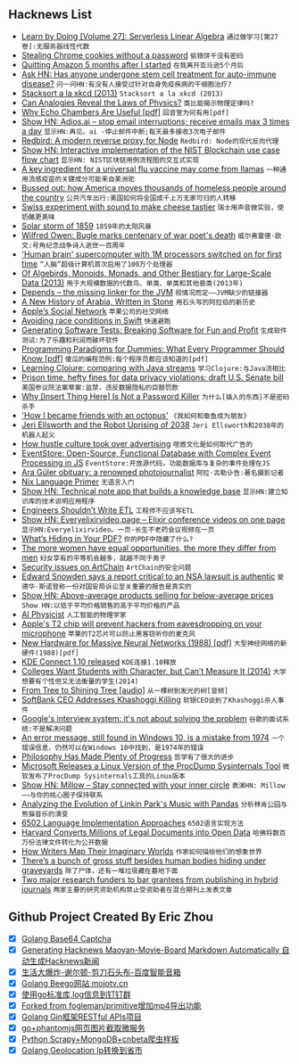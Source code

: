 ## Hacknews List


- [Learn by Doing [Volume 27]: Serverless Linear Algebra](https://www.kylegalbraith.com/learn-by-doing/volume/27/serverless-linear-algebra.html)  `通过做学习[第27卷]:无服务器线性代数`
- [Stealing Chrome cookies without a password](https://mango.pdf.zone/stealing-chrome-cookies-without-a-password)  `偷铬饼干没有密码`
- [Quitting Amazon 5 months after I started](https://medium.com/@andrewgoldis/why-i-quit-amazon-just-5-months-after-ive-started-4ce872520f02)  `在我离开亚马逊5个月后`
- [Ask HN: Has anyone undergone stem cell treatment for auto-immune disease?](item?id=18381376)  `问一问HN:有没有人接受过针对自身免疫疾病的干细胞治疗?`
- [Stacksort a la xkcd (2013)](http://gkoberger.github.io/stacksort/)  `Stacksort a la xkcd (2013)`
- [Can Analogies Reveal the Laws of Physics?](http://nautil.us/blog/can-analogies-reveal-the-laws-of-physics)  `类比能揭示物理定律吗?`
- [Why Echo Chambers Are Useful [pdf]](https://www.economics.ox.ac.uk/materials/jm_papers/921/echochambers.pdf)  `回音室为何有用[pdf]`
- [Show HN: Adios.ai – stop email interruptions; receive emails max 3 times a day](https://adios.ai)  `显示HN:再见。ai -停止邮件中断;每天最多接收3次电子邮件`
- [Redbird: A modern reverse proxy for Node](https://github.com/OptimalBits/redbird)  `Redbird: Node的现代反向代理`
- [Show HN: Interactive implementation of the NIST Blockchain use case flow chart](https://brucemacd.github.io/You-Dont-Need-A-Blockchain/)  `显示HN: NIST区块链用例流程图的交互式实现`
- [A key ingredient for a universal flu vaccine may come from llamas](http://www.latimes.com/science/sciencenow/la-sci-sn-universal-flu-vaccine-llamas-20181102-story.html)  `一种通用流感疫苗的关键成分可能来自美洲驼`
- [Bussed out: how America moves thousands of homeless people around the country](https://www.theguardian.com/us-news/ng-interactive/2017/dec/20/bussed-out-america-moves-homeless-people-country-study)  `公共汽车出行:美国如何将全国成千上万无家可归的人转移`
- [Swiss experiment with sound to make cheese tastier](https://phys.org/news/2018-11-cheesy-music-swiss-cheese-tastier.html)  `瑞士用声音做实验，使奶酪更美味`
- [Solar storm of 1859](https://en.wikipedia.org/wiki/Solar_storm_of_1859)  `1859年的太阳风暴`
- [Wilfred Owen: Bugle marks centenary of war poet&#39;s death](https://www.bbc.com/news/uk-46092004)  `威尔弗雷德·欧文:号角纪念战争诗人逝世一百周年`
- [&#39;Human brain&#39; supercomputer with 1M processors switched on for first time](https://www.manchester.ac.uk/discover/news/human-brain-supercomputer-with-1million-processors-switched-on-for-first-time/)  `“人脑”超级计算机首次启用了100万个处理器`
- [Of Algebirds, Monoids, Monads, and Other Bestiary for Large-Scale Data (2013)](http://www.michael-noll.com/blog/2013/12/02/twitter-algebird-monoid-monad-for-large-scala-data-analytics/)  `用于大规模数据的代数鸟、单类、单类和其他兽类(2013年)`
- [Depends – the missing linker for the JVM](https://github.com/bgard6977/depends)  `视情况而定——JVM缺少的链接器`
- [A New History of Arabia, Written in Stone](https://www.newyorker.com/culture/culture-desk/a-new-history-of-arabia-written-in-stone/)  `用石头写的阿拉伯的新历史`
- [Apple’s Social Network](https://stratechery.com/2018/apples-social-network/)  `苹果公司的社交网络`
- [Avoiding race conditions in Swift](https://www.swiftbysundell.com/posts/avoiding-race-conditions-in-swift)  `快速避跑`
- [Generating Software Tests: Breaking Software for Fun and Profit](https://www.fuzzingbook.org/)  `生成软件测试:为了乐趣和利润而破坏软件`
- [Programming Paradigms for Dummies: What Every Programmer Should Know [pdf]](https://www.info.ucl.ac.be/~pvr/VanRoyChapter.pdf)  `傻瓜的编程范例:每个程序员都应该知道的[pdf]`
- [Learning Clojure: comparing with Java streams](https://blog.frankel.ch/learning-clojure/5/)  `学习Clojure:与Java流相比`
- [Prison time, hefty fines for data privacy violations: draft U.S. Senate bill](https://www.reuters.com/article/us-usa-internet-privacy/prison-time-hefty-fines-for-data-privacy-violations-draft-u-s-senate-bill-idUSKCN1N65U2?)  `美国参议院法案草案:监禁，违反数据隐私的巨额罚款`
- [Why [Insert Thing Here] Is Not a Password Killer](https://www.troyhunt.com/heres-why-insert-thing-here-is-not-a-password-killer/)  `为什么[插入的东西]不是密码杀手`
- [&#39;How I became friends with an octopus&#39;](https://www.bbc.com/news/world-africa-45967535)  `《我如何和章鱼成为朋友》`
- [Jeri Ellsworth and the Robot Uprising of 2038](http://blog.robertelder.org/jeri-ellsworth-robot-uprising/)  `Jeri Ellsworth和2038年的机器人起义`
- [How hustle culture took over advertising](https://digiday.com/marketing/welcome-hustletown-hustle-culture-took-advertising/)  `喧嚣文化是如何取代广告的`
- [EventStore: Open-Source, Functional Database with Complex Event Processing in JS](https://github.com/eventstore/eventstore)  `EventStore:开放源代码，功能数据库与复杂的事件处理在JS`
- [Ara Güler obituary: a renowned photojournalist](https://www.theguardian.com/artanddesign/2018/oct/30/ara-guler-obituary)  `阿拉·古勒讣告:著名摄影记者`
- [Nix Language Primer](http://www.binaryphile.com/nix/2018/07/22/nix-language-primer.html)  `无语言入门`
- [Show HN: Technical note app that builds a knowledge base](http://monocorpus.com)  `显示HN:建立知识库的技术说明应用程序`
- [Engineers Shouldn’t Write ETL](https://multithreaded.stitchfix.com/blog/2016/03/16/engineers-shouldnt-write-etl/)  `工程师不应该写ETL`
- [Show HN: Everyelixirvideo.page – Elixir conference videos on one page](http://everyelixirvideo.page)  `显示HN:Everyelixirvideo。一页-长生不老药会议视频在一页`
- [What’s Hiding in Your PDF?](https://pspdfkit.com/blog/2018/whats-hiding-in-your-pdf/)  `你的PDF中隐藏了什么?`
- [The more women have equal opportunities, the more they differ from men](http://science.sciencemag.org/content/362/6412/eaas9899)  `妇女享有的平等机会越多，就越不同于男子`
- [Security issues on ArtChain](https://shkspr.mobi/blog/2018/11/security-issues-on-artchain/)  `ArtChain的安全问题`
- [Edward Snowden says a report critical to an NSA lawsuit is authentic](https://techcrunch.com/2018/11/03/edward-snowden-nsa-lawsuit-jewel-authentic/)  `爱德华·斯诺登称一份对国安局诉讼至关重要的报告是真实的`
- [Show HN: Above-average products selling for below-average prices](https://www.goodcheapandfast.com)  `Show HN:以低于平均价格销售的高于平均价格的产品`
- [AI Physicist](https://arxiv.org/abs/1810.10525)  `人工智能的物理学家`
- [Apple&#39;s T2  chip will prevent hackers from eavesdropping on your microphone](https://techcrunch.com/2018/10/30/apple-t2-security-chip-microphone-eavesdropping/)  `苹果的T2芯片可以防止黑客窃听你的麦克风`
- [New Hardware for Massive Neural Networks (1988) [pdf]](https://papers.nips.cc/paper/22-new-hardware-for-massive-neural-networks.pdf)  `大型神经网络的新硬件(1988)[pdf]`
- [KDE Connect 1.10 released](https://nicolasfella.wordpress.com/2018/11/04/kde-connect-new-stuff-0x3/)  `KDE连接1.10释放`
- [Colleges Want Students with Character, but Can’t Measure It (2014)](http://nautil.us/issue/12/feedback/colleges-want-students-with-character-but-cant-measure-it)  `大学想要有个性但又无法衡量的学生(2014)`
- [From Tree to Shining Tree [audio]](https://www.wnycstudios.org/story/from-tree-to-shining-tree)  `从一棵树到发光的树[音频]`
- [SoftBank CEO Addresses Khashoggi Killing](https://www.cnbc.com/2018/11/05/softbank-ceo-masayoshi-son-breaks-silence-on-death-of-saudi-journalist.html?yptr=yahoo)  `软银CEO谈到了Khashoggi杀人事件`
- [Google&#39;s interview system: it&#39;s not about solving the problem](https://threader.app/thread/1058433116002381824)  `谷歌的面试系统:不是解决问题`
- [An error message, still found in Windows 10, is a mistake from 1974](https://threadreaderapp.com/thread/1058676834940776450.html)  `一个错误信息，仍然可以在Windows 10中找到，是1974年的错误`
- [Philosophy Has Made Plenty of Progress](https://blogs.scientificamerican.com/cross-check/philosophy-has-made-plenty-of-progress/)  `哲学有了很大的进步`
- [Microsoft Releases a Linux Version of the ProcDump Sysinternals Tool](https://github.com/Microsoft/ProcDump-for-Linux)  `微软发布了ProcDump Sysinternals工具的Linux版本`
- [Show HN: Millow – Stay connected with your inner circle](https://millow.app)  `表演HN: Millow——与你的核心圈子保持联系`
- [Analyzing the Evolution of Linkin Park&#39;s Music with Pandas](https://kvsingh.github.io/lp-music.html)  `分析林肯公园与熊猫音乐的演变`
- [6502 Language Implementation Approaches](https://dwheeler.com/6502/)  `6502语言实现方法`
- [Harvard Converts Millions of Legal Documents into Open Data](http://www.govtech.com/analytics/Harvard-Converts-Millions-of-Legal-Documents-into-Open-Data.html)  `哈佛将数百万份法律文件转化为公开数据`
- [How Writers Map Their Imaginary Worlds](https://www.atlasobscura.com/articles/writers-maps)  `作家如何描绘他们的想象世界`
- [There’s a bunch of gross stuff besides human bodies hiding under graveyards](https://www.atlasobscura.com/articles/cemetery-soil-human-remains)  `除了尸体，还有一堆垃圾藏在墓地下面`
- [Two major research funders to bar grantees from publishing in hybrid journals](https://www.sciencemag.org/news/2018/11/win-open-access-two-major-funders-bar-grantees-publishing-hybrid-journals)  `两家主要的研究资助机构禁止受资助者在混合期刊上发表文章`

## Github Project Created By Eric Zhou

- [x] [Golang Base64 Captcha](https://github.com/mojocn/base64Captcha)
- [x] [Generating Hacknews Maoyan-Movie-Board Markdown Automatically 自动生成Hacknews新闻](https://github.com/dejavuzhou/md-genie)
- [x] [生活大爆炸-谢尔顿-剪刀石头布-百度智能音箱](https://github.com/mojocn/dueros-bang-game)
- [x] [Golang Beego网站 mojotv.cn](https://github.com/mojocn/www.mojotv.cn)
- [x] [使用go标准库,log信息到钉钉群](https://github.com/mojocn/dooger)
- [x] [Forked from fogleman/primitive增加mp4导出功能](https://github.com/mojocn/primitive)
- [x] [Golang Gin框架RESTful APIs项目](https://github.com/JJJJJJJerk/ezier-golang-web-api-framework)
- [x] [go+phantomjs网页图片截取微服务](https://github.com/mojocn/screen_shot)
- [x] [Python Scrapy+MongoDB+cnbeta爬虫样板](https://github.com/mojocn/scrapy_mongodb_boilerplate_cnbeta)
- [x] [Golang Geolocation Ip转换到省市](https://github.com/mojocn/ip2location)